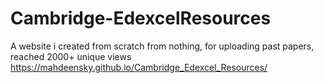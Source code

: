 # Cambridge-EdexcelResources
A website i created from scratch from nothing, for uploading past papers, reached 2000+ unique views
https://mahdeensky.github.io/Cambridge_Edexcel_Resources/
